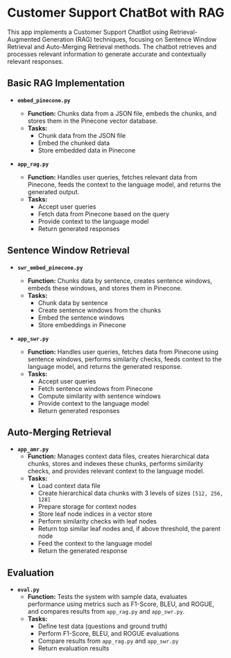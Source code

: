 # Customer Support ChatBot with RAG

This app implements a Customer Support ChatBot using Retrieval-Augmented Generation (RAG) techniques, focusing on Sentence Window Retrieval and Auto-Merging Retrieval methods. The chatbot retrieves and processes relevant information to generate accurate and contextually relevant responses.

## Basic RAG Implementation

- **`embed_pinecone.py`**
  - **Function:** Chunks data from a JSON file, embeds the chunks, and stores them in the Pinecone vector database.
  - **Tasks:**
    - Chunk data from the JSON file
    - Embed the chunked data
    - Store embedded data in Pinecone

- **`app_rag.py`**
  - **Function:** Handles user queries, fetches relevant data from Pinecone, feeds the context to the language model, and returns the generated output.
  - **Tasks:**
    - Accept user queries
    - Fetch data from Pinecone based on the query
    - Provide context to the language model
    - Return generated responses

## Sentence Window Retrieval

- **`swr_embed_pinecone.py`**
  - **Function:** Chunks data by sentence, creates sentence windows, embeds these windows, and stores them in Pinecone.
  - **Tasks:**
    - Chunk data by sentence
    - Create sentence windows from the chunks
    - Embed the sentence windows
    - Store embeddings in Pinecone

- **`app_swr.py`**
  - **Function:** Handles user queries, fetches data from Pinecone using sentence windows, performs similarity checks, feeds context to the language model, and returns the generated response.
  - **Tasks:**
    - Accept user queries
    - Fetch sentence windows from Pinecone
    - Compute similarity with sentence windows
    - Provide context to the language model
    - Return generated responses

## Auto-Merging Retrieval

- **`app_amr.py`**
  - **Function:** Manages context data files, creates hierarchical data chunks, stores and indexes these chunks, performs similarity checks, and provides relevant context to the language model.
  - **Tasks:**
    - Load context data file
    - Create hierarchical data chunks with 3 levels of sizes `[512, 256, 128]`
    - Prepare storage for context nodes
    - Store leaf node indices in a vector store
    - Perform similarity checks with leaf nodes
    - Return top similar leaf nodes and, if above threshold, the parent node
    - Feed the context to the language model
    - Return the generated response

## Evaluation

- **`eval.py`**
  - **Function:** Tests the system with sample data, evaluates performance using metrics such as F1-Score, BLEU, and ROGUE, and compares results from `app_rag.py` and `app_swr.py`.
  - **Tasks:**
    - Define test data (questions and ground truth)
    - Perform F1-Score, BLEU, and ROGUE evaluations
    - Compare results from `app_rag.py` and `app_swr.py`
    - Return evaluation results
